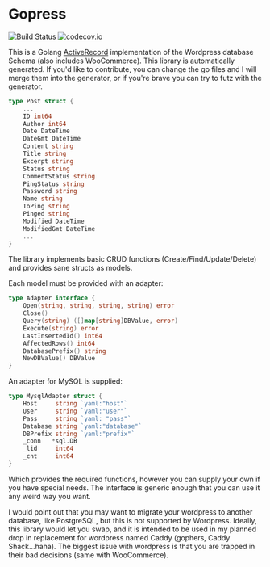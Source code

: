# Gopress
[![Build Status](https://travis-ci.org/jasonknight/gopress.svg?branch=master)](https://travis-ci.org/jasonknight/gopress)
[![codecov.io](https://codecov.io/gh/jasonknight/gopress/coverage.svg?branch=master)](https://codecov.io/gh/jasonknight/gopress)

This is a Golang [ActiveRecord](https://en.wikipedia.org/wiki/Active_record_pattern) implementation of the Wordpress database Schema (also includes WooCommerce). This library is automatically generated. If you'd like to contribute, you can change the go files and I will merge them into the generator, or if you're brave you can try
to futz with the generator. 

```go
type Post struct {
    ...
    ID int64
    Author int64
    Date DateTime
    DateGmt DateTime
    Content string
    Title string
    Excerpt string
    Status string
    CommentStatus string
    PingStatus string
    Password string
    Name string
    ToPing string
    Pinged string
    Modified DateTime
    ModifiedGmt DateTime
    ...
}
```

The library implements basic CRUD functions (Create/Find/Update/Delete) and provides sane structs as models. 

Each model must be provided with an adapter:

```go
type Adapter interface {
    Open(string, string, string, string) error
    Close()
    Query(string) ([]map[string]DBValue, error)
    Execute(string) error
    LastInsertedId() int64
    AffectedRows() int64
    DatabasePrefix() string
    NewDBValue() DBValue
}
```

An adapter for MySQL is supplied:

```go
type MysqlAdapter struct {
    Host     string `yaml:"host"`
    User     string `yaml:"user"`
    Pass     string `yaml: "pass"`
    Database string `yaml:"database"`
    DBPrefix string `yaml:"prefix"`
    _conn   *sql.DB
    _lid     int64
    _cnt     int64
}
```

Which provides the required functions, however you can
supply your own if you have special needs. The interface
is generic enough that you can use it any weird way
you want.

I would point out that you may want to migrate your wordpress to another database, like PostgreSQL, but this is not supported by Wordpress. Ideally, this library would let you swap, and it is intended to be used in my planned drop in replacement for wordpress named Caddy (gophers, Caddy Shack...haha). The biggest issue with wordpress is that you are trapped in their bad decisions (same with WooCommerce). 



